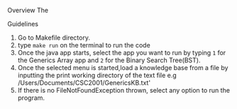 Overview
The 

Guidelines

1. Go to Makefile directory.
2. type `make run` on the terminal to run the code
3. Once the java app starts, select the app you want to run by typing 
   `1` for the Generics Array app and `2` for the Binary Search 
    Tree(BST).
4. Once the selected menu is started,load a knowledge base from a file 
   by inputting the print working directory of the text file
   e.g /Users/Documents/CSC2001/GenericsKB.txt'
5. If there is no FileNotFoundException thrown, select any option to 
   run the program.
